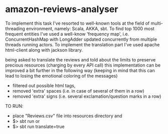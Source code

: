 # amazon-reviews-analyser


To implement this task I've resorted to well-known tools at the field of multi-threading environment, namely: Scala, AKKA, sbt.
To find top 1000 most frequent entities I've used a well-know 'frequency map', i.e. ConcurrentHashMap with LongAdder updated
concurrently from multiple threads running actors.
To implement the translation part I've used apache html-client along with jackson library.


being asked to translate the reviews and told about the limits to preserve precious resources (charging by every API call)
this implementation can be improved a bit further in the following way
(keeping in mind that this can lead to losing the emotional coloring of the messages)

* filtered out possible html tags,
* removed 'extra' spaces (i.e. in case of several of them in a row)
* removed 'extra' signs (i.e. several exclamation/question marks in a row)



TO RUN:
* place "Reviews.csv" file into resources directory
and
* $> sbt run
or
* $> sbt run translate=true
